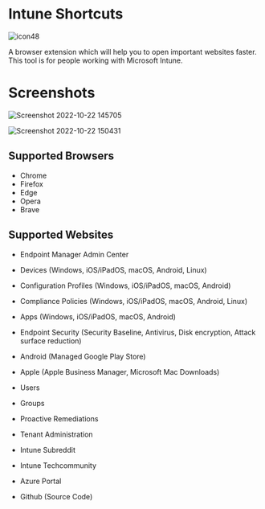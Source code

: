 # Intune Shortcuts

![icon48](https://user-images.githubusercontent.com/43906965/197341288-58a7a518-cf5a-43c2-980b-7bb1b401a503.png)

A browser extension which will help you to open important websites faster. This tool is for people working with Microsoft Intune.

# Screenshots

![Screenshot 2022-10-22 145705](https://user-images.githubusercontent.com/43906965/197341264-f2e70c4b-775b-4cd4-99b8-841b0d623c8c.png)

![Screenshot 2022-10-22 150431](https://user-images.githubusercontent.com/43906965/197341293-9342b92e-3a60-4dcb-b84c-9caa89fbb571.png)



## Supported Browsers

- Chrome
- Firefox
- Edge
- Opera
- Brave

## Supported Websites

- Endpoint Manager Admin Center
- Devices (Windows, iOS/iPadOS, macOS, Android, Linux)

- Configuration Profiles (Windows, iOS/iPadOS, macOS, Android)
- Compliance Policies (Windows, iOS/iPadOS, macOS, Android, Linux)
- Apps (Windows, iOS/iPadOS, macOS, Android)
- Endpoint Security (Security Baseline, Antivirus, Disk encryption, Attack surface reduction)
- Android (Managed Google Play Store)
- Apple (Apple Business Manager, Microsoft Mac Downloads)
- Users
- Groups
- Proactive Remediations
- Tenant Administration
- Intune Subreddit
- Intune Techcommunity
- Azure Portal
- Github (Source Code)
